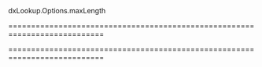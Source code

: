 <!--id-->dxLookup.Options.maxLength<!--/id-->
===========================================================================
<!--hidden--><!--/hidden-->
===========================================================================

